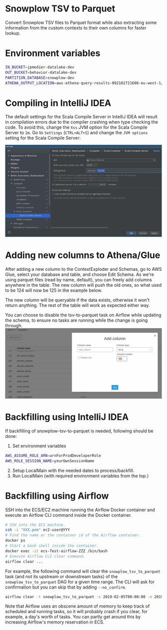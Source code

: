 # Snowplow TSV to Parquet
Convert Snowplow TSV files to Parquet format while also extracting some information from the custom contexts to their own columns for faster lookup.

# Environment variables
```bash
IN_BUCKET=jpmedier-datalake-dev
OUT_BUCKET=behavior-datalake-dev
PARTITION_DATABASE=snowplow-dev
ATHENA_OUTPUT_LOCATION=aws-athena-query-results-092102721606-eu-west-1/snowplow-partitions
```

# Compiling in IntelliJ IDEA
The default settings for the Scala Compile Server in IntelliJ IDEA will result in compilation errors due to the compiler crashing when type checking the code. To avoid this, change the `Xss` JVM option for the Scala Compile Server to `2m`. Go to `Settings` (`CTRL+ALT+S`) and change the `JVM options` setting for the Scala Compile Server:

![Scala Compile Server Settings](readme_intellij_scala_compile_server_settings.png "Scala Compile Server Settings")

# Adding new columns to Athena/Glue
After adding a new column to the ContextExploder and Schemas, go to AWS Glue, select your database and table, and choose Edit Schema.
As we're using parquet files (read by name, default), you can freely add columns anywhere in the table. The new column will push the old ones, so what used to be 124 will now be 125 in the example below.

The new column will be queryable if the data exists, otherwise it won't return anything. The rest of the table will work as expected either way.

You can choose to disable the tsv-to-parquet task on Airflow while updating the schema, to ensure no tasks are running while the change is going through.
![AWS Glue Adding Columns](readme_aws_glue_add_column.png "AWS Glue Adding Columns")

# Backfilling using IntelliJ IDEA
If backfilling of snowplow-tsv-to-parquet is needed, following should be done:

1. Set environment variables
```bash
AWS_ASSUME_ROLE_ARN=arnForProdDeveloperRole
AWS_ROLE_SESSION_NAME=yourOwnSessionName
```
2. Setup LocalMain with the needed dates to process/backfill. 
3. Run LocalMain (with required environment variables from the top.)

# Backfilling using Airflow
SSH into the ECS/EC2 machine running the Airflow Docker container and execute an Airflow CLI command inside the Docker container.

```bash
# SSH into the ECS machine.
ssh -i "XXX.pem" ec2-user@YYY
# Find the name or the container id of the Airflow container.
docker ps
# Start a bash shell inside the container.
docker exec -it ecs-Test-airflow-ZZZ /bin/bash
# Execute Airflow CLI clear command.
airflow clear ...
```

For example, the following command will clear the `snowplow_tsv_to_parquet` task (and not its upstream or downstream tasks) of the `snowplow_tsv_to_parquet` DAG for a given time range. The CLI will ask for confirmation but you can skip that by adding `--no_confirm`.
```bash
airflow clear -t snowplow_tsv_to_parquet -s 2019-02-05T00:00:00 -e 2019-02-06T00:00:00 snowplow_tsv_to_parquet
```

Note that Airflow uses an obscene amount of memory to keep track of scheduled and running tasks, so it will probably crash if you clear, for example, a day's worth of tasks. You can partly get around this by increasing Airflow's memory reservation in ECS.
